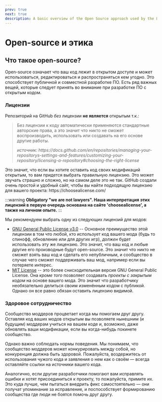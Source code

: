 ```yaml
---
prev: true
next: true
description: A basic overview of the Open Source approach used by the Lethal Company modding community.
---
```


# Open-source и этика

## Что такое open-source?

Open-source означает что ваш код лежит в открытом доступе и может использоваться, редактироваться и распространяться кем угодно. Это способствует публичной и совместной разработке ПО. Есть ряд важных вещей, которые следует принять во внимание при разработке ПО с открытым кодом.

### Лицензии

Репозиторий на GitHub _без_ лицензии **не является** открытым т.к.:

> Без лицензии к коду автоматически применяются стандартные авторские права, а это значит что никто не сможет воспроизводить, использовать или создавать на его основе другие работы.
>
> _источник: https\://docs.github.com/en/repositories/managing-your-repositorys-settings-and-features/customizing-your-repository/licensing-a-repository#choosing-the-right-license_

Это значит, что если вы хотите оставить код своих модификаций открытым, то вам придется выбрать правильную лицензию.
Это может звучать страшно и сложно, но на самом деле это не так. GitHub создали очень простой и удобный сайт, чтобы вы найти подходящую лицензию для вашего проекта:
https\://choosealicense.com/

:::warning
**Obligatory "we are not lawyers". Наша интерпретация этих лицензий в первую очередь основана на сайте 'choosealicense', а также на личном опыте.**
:::

Мы рекомендуем выбрать одну из следующих лицензий для модов:

- [GNU General Public License v3.0](https://choosealicense.com/licenses/gpl-3.0/) --
  Основное преимущество этой лицензии в том что любой, кто использует код вашего мода (будь то спинофф, обновление или для других игр), _должен_ будет использовать эту же лицензию. Это значит, что ваш код и любые другие его производные будут open-source. Это значит что никто не сможет взять ваш код и сделать его непубличным, и сообщество в случае чего сможет поддерживать ваш мод, например если вы потеряете интерес.
- [MIT License](https://choosealicense.com/licenses/mit/) -- это более снисходительная версия GNU General Public License. Она _кроме того_ позволяет создавать _проекты с закрытым кодом_ на основе вашего мода. Это значит что разработчику необязательно делиться своим изменённым кодом с публикой. Однако он все равно обязан оставить лицензию видимой.

### Здоровое сотрудничество

Сообщество моддеров процветает когда мы помогаем друг другу. Оставляя код ваших модов открытым вы позволяете нынешним (и будущим) моддерам учиться на вашем коде и, возможно, даже обновлять ваши модификации, если вы когда-нибудь покинете сообщество.

Однако важно соблюдать нормы поведения. Мы понимаем, что сообщество моддеров может конкурировать между собой, но конкуренция должна быть здоровой. Пожалуйста, воздержитесь от использования чужого кода и заявления о нем как о своём — всегда оставляйте ссылки на источники вашего кода.

Аналогично, если другие разработчики помогают вам исправлять ошибки и хотят присоединиться к проекту, то пожалуйста, примите их. Это куда лучше, чем пытаться внедрить фикс самостоятельно — они получат упоминание за исправление, и поспособствует формированию сообщества где люди не боятся помочь друг другу.
